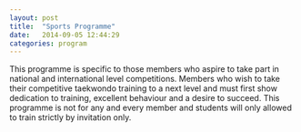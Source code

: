 ```yaml
---
layout: post
title:  "Sports Programme"
date:   2014-09-05 12:44:29
categories: program
---
```




This programme is specific to those members who aspire to take part in national and international level competitions. Members who wish to take their competitive taekwondo training to a next level and must first show dedication to training, excellent behaviour and a desire to succeed. This programme is not for any and every member and students will only allowed to train strictly by invitation only.